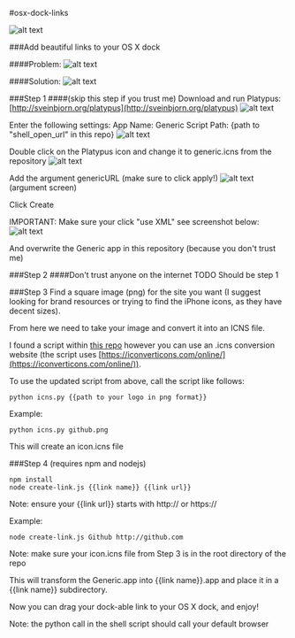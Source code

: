 
#osx-dock-links

![alt text](https://media.giphy.com/media/NGJ8i2PleN8qs/giphy.gif)

###Add beautiful links to your OS X dock

####Problem:
![alt text](https://raw.githubusercontent.com/kainolophobia/osx-dock-links/master/images/demo-problem.png)

####Solution:
![alt text](https://raw.githubusercontent.com/kainolophobia/osx-dock-links/master/images/demo-image.png)

###Step 1 
####(skip this step if you trust me)
Download and run Platypus: [http://sveinbjorn.org/platypus](http://sveinbjorn.org/platypus)
![alt text](https://raw.githubusercontent.com/kainolophobia/osx-dock-links/master/images/platypus-1.png)

Enter the following settings: 
App Name: Generic
Script Path: {path to "shell_open_url" in this repo}
![alt text](https://raw.githubusercontent.com/kainolophobia/osx-dock-links/master/images/platypus-2.png)

Double click on the Platypus icon and change it to generic.icns from the repository
![alt text](https://raw.githubusercontent.com/kainolophobia/osx-dock-links/master/images/platypus-image.png)

Add the argument genericURL (make sure to click apply!)
![alt text](https://raw.githubusercontent.com/kainolophobia/osx-dock-links/master/images/platypus-3.png)
(argument screen)

Click Create 

IMPORTANT: Make sure your click "use XML" see screenshot below:
![alt text](https://raw.githubusercontent.com/kainolophobia/osx-dock-links/master/images/platypus-4.png)

And overwrite the Generic app in this repository (because you don't trust me)

###Step 2
####Don't trust anyone on the internet
TODO Should be step 1

###Step 3
Find a square image (png) for the site you want (I suggest looking for brand resources or trying to find the iPhone icons, as they have decent sizes). 

From here we need to take your image and convert it into an ICNS file.

I found a script within [this repo](https://github.com/stackmachine/bearweb) however you can use an .icns conversion website (the script uses [https://iconverticons.com/online/](https://iconverticons.com/online/)).

To use the updated script from above, call the script like follows:
```
python icns.py {{path to your logo in png format}}
```

Example:
```
python icns.py github.png
```

This will create an icon.icns file

###Step 4
(requires npm and nodejs)

```
npm install
node create-link.js {{link name}} {{link url}}
```
Note: ensure your {{link url}} starts with http:// or https://

Example:
```
node create-link.js Github http://github.com
```
Note: make sure your icon.icns file from Step 3 is in the root directory of the repo

This will transform the Generic.app into {{link name}}.app and place it in a {{link name}} subdirectory.

Now you can drag your dock-able link to your OS X dock, and enjoy!

Note: the python call in the shell script should call your default browser

